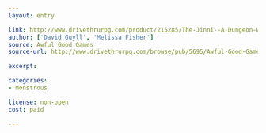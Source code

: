 ```yaml
---
layout: entry

link: http://www.drivethrurpg.com/product/215285/The-Jinni--A-Dungeon-World-Playbook
author: ['David Guyll', 'Melissa Fisher']
source: Awful Good Games
source-url: http://www.drivethrurpg.com/browse/pub/5695/Awful-Good-Games

excerpt:

categories:
- monstrous

license: non-open
cost: paid

---
```

